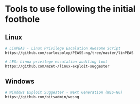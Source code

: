# Tools to use following the initial foothole

## Linux

```bash
# LinPEAS - Linux Privilege Escalation Awesome Script
https://github.com/carlospolop/PEASS-ng/tree/master/linPEAS
```

```bash
# LES: Linux privilege escalation auditing tool
https://github.com/mzet-/linux-exploit-suggester
```

## Windows

```bash 
# Windows Exploit Suggester - Next Generation (WES-NG)
https://github.com/bitsadmin/wesng
```







